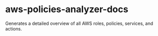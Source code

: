 # aws-policies-analyzer-docs
Generates a detailed overview of all AWS roles, policies, services, and actions.
